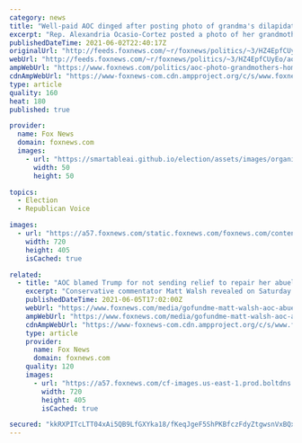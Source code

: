 ```yaml
---
category: news
title: "Well-paid AOC dinged after posting photo of grandma's dilapidated Puerto Rico home and blaming Trump"
excerpt: "Rep. Alexandria Ocasio-Cortez posted a photo of her grandmother’s Puerto Rico home in a state of disrepair in the aftermath of Hurricane Maria to demonstrate how the U.S. had blocked relief to the territory, but some questioned why she hadn’t offered to help repair the home herself."
publishedDateTime: 2021-06-02T22:40:17Z
originalUrl: "http://feeds.foxnews.com/~r/foxnews/politics/~3/HZ4EpfCUyEo/aoc-photo-grandmothers-home-puerto-rico-trump-blocked-relief"
webUrl: "http://feeds.foxnews.com/~r/foxnews/politics/~3/HZ4EpfCUyEo/aoc-photo-grandmothers-home-puerto-rico-trump-blocked-relief"
ampWebUrl: "https://www.foxnews.com/politics/aoc-photo-grandmothers-home-puerto-rico-trump-blocked-relief.amp"
cdnAmpWebUrl: "https://www-foxnews-com.cdn.ampproject.org/c/s/www.foxnews.com/politics/aoc-photo-grandmothers-home-puerto-rico-trump-blocked-relief.amp"
type: article
quality: 160
heat: 180
published: true

provider:
  name: Fox News
  domain: foxnews.com
  images:
    - url: "https://smartableai.github.io/election/assets/images/organizations/foxnews.com-50x50.jpg"
      width: 50
      height: 50

topics:
  - Election
  - Republican Voice

images:
  - url: "https://a57.foxnews.com/static.foxnews.com/foxnews.com/content/uploads/2021/04/720/405/aoc.jpg?ve=1&tl=1"
    width: 720
    height: 405
    isCached: true

related:
  - title: "AOC blamed Trump for not sending relief to repair her abuela's Puerto Rico home after Hurricane Maria"
    excerpt: "Conservative commentator Matt Walsh revealed on Saturday that the \"family\" of Rep. Alexandria Ocasio-Cortez's grandmother will not be accepting the money he raised to repair her home after the New York Democrat blamed former President Donald Trump for blocking aid that was supposed to be sent to Puerto Rico following Hurricane Maria."
    publishedDateTime: 2021-06-05T17:02:00Z
    webUrl: "https://www.foxnews.com/media/gofundme-matt-walsh-aoc-abuela"
    ampWebUrl: "https://www.foxnews.com/media/gofundme-matt-walsh-aoc-abuela.amp"
    cdnAmpWebUrl: "https://www-foxnews-com.cdn.ampproject.org/c/s/www.foxnews.com/media/gofundme-matt-walsh-aoc-abuela.amp"
    type: article
    provider:
      name: Fox News
      domain: foxnews.com
    quality: 120
    images:
      - url: "https://a57.foxnews.com/cf-images.us-east-1.prod.boltdns.net/v1/static/694940094001/cc4cf548-f8c0-417e-8f51-f9f2b94f7b6b/2d568eb8-6f45-4153-954e-cb7aea218fe3/1280x720/match/720/405/image.jpg?ve=1&tl=1"
        width: 720
        height: 405
        isCached: true

secured: "kkRXPITcLTT04xAi5QB9LfGXYka18/fKeqJgeF5ShPKBfczFdyZtgwsnVxBQx0knF5KAqKSzNBmOQADtr1dwPLCY12mYACxMlHVVTBDu9IwmhYheuVM8njIvoHpOdLZbh4UPgjGRxRHgDvt/I9uimpefecLX93qv6B1mNdL4IQEtcPqXjIOQndIz4Psx7o2BOw4EaS4lybTh/nsuy3n2vXS9sBHQiSmhLjMCF3lXuQj68w9529vE3wcI0Joh7Tp13ePMGKnUA68MmzATxdCgzX01184955VpQCgGilizbEW7Fy7tI+zDw2OruY5JIurLpqsgsHsWdPx57DsG0t6MODcjqGDY3nD8LWFR+0coUO4=;+9H12CEHkFrLf2QucwlAlw=="
---
```


